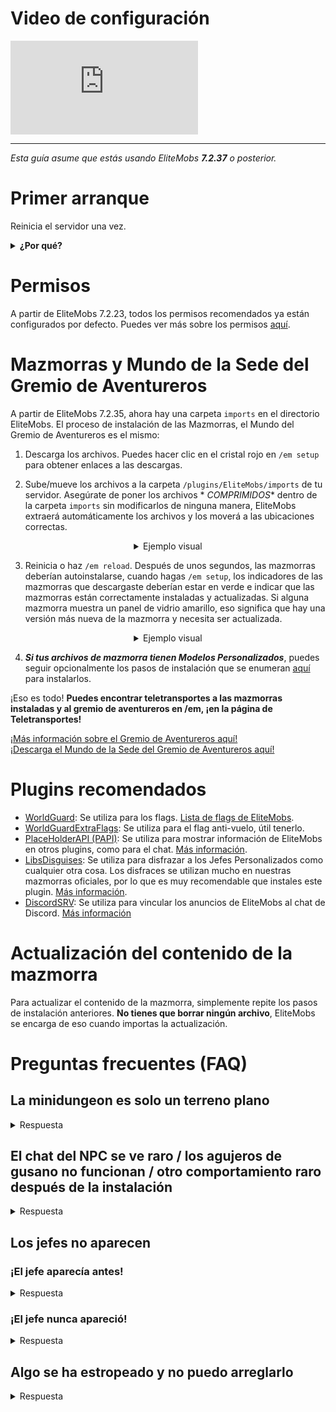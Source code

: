 # Video de configuración

<div class="outer-container">
<div class="iframe-container">
  <iframe class="video-iframe" src="https://www.youtube.com/embed/boRg2X4qhw4?si=2aRLV_j9UzNz_VO0" title="Reproductor de video de YouTube" frameborder="0" allow="accelerometer; autoplay; clipboard-write; encrypted-media; gyroscope; picture-in-picture; web-share" allowfullscreen></iframe>
</div>
</div>

***

*Esta guía asume que estás usando EliteMobs ***7.2.37*** o posterior.*

# Primer arranque

Reinicia el servidor una vez.

<details>

<summary><b>¿Por qué?</b></summary>

EliteMobs aumenta la salud máxima de tu archivo de configuración spigot.yml la primera vez que se inicia el servidor.
Esto es para que los mobs de élite puedan tener más de 2000 de salud. No altera la salud de ningún otro mob, por lo que
no cambia los mobs vainilla o de plugins.

Este cambio requiere un reinicio del servidor para que funcione realmente.

</details>

# Permisos

A partir de EliteMobs 7.2.23, todos los permisos recomendados ya están configurados por defecto. Puedes ver más sobre
los permisos [aquí]($language$/elitemobs/permissions_and_commands.md).

# Mazmorras y Mundo de la Sede del Gremio de Aventureros

A partir de EliteMobs 7.2.35, ahora hay una carpeta `imports` en el directorio EliteMobs. El proceso de instalación de
las Mazmorras, el Mundo del Gremio de Aventureros es el mismo:

1) Descarga los archivos. Puedes hacer clic en el cristal rojo en `/em setup` para obtener enlaces a las descargas.

2) Sube/mueve los archivos a la carpeta `/plugins/EliteMobs/imports` de tu servidor. Asegúrate de poner los archivos *
   *COMPRIMIDOS** dentro de la carpeta `imports` sin modificarlos de ninguna manera, EliteMobs extraerá automáticamente
   los archivos y los moverá a las ubicaciones correctas.

<div align="center">

<details>

<summary>Ejemplo visual</summary>

<video autoplay loop muted controls>
  <source src="../../../img/wiki/setup_import.webm" type="video/webm">
  Tu navegador no soporta la etiqueta de video.
</video>

</details>

</div>

3) Reinicia o haz `/em reload`. Después de unos segundos, las mazmorras deberían autoinstalarse, cuando
   hagas `/em setup`, los indicadores de las mazmorras que descargaste deberían estar en verde e indicar que las
   mazmorras están correctamente instaladas y actualizadas. Si alguna mazmorra muestra un panel de vidrio amarillo, eso
   significa que hay una versión más nueva de la mazmorra y necesita ser actualizada.

<div align="center">

<details>

<summary>Ejemplo visual</summary>


<video autoplay loop muted controls>
  <source src="../../../img/wiki/setup_install.webm" type="video/webm">
  Tu navegador no soporta la etiqueta de video.
</video>

</details>

</div>

4) ***Si tus archivos de mazmorra tienen Modelos Personalizados***, puedes seguir opcionalmente los pasos de instalación
   que se enumeran [aquí]($language$/elitemobs/custom_models.md&section=importing-custom-models-from-dungeons) para
   instalarlos.

¡Eso es todo! **Puedes encontrar teletransportes a las mazmorras instaladas y al gremio de aventureros en /em, ¡en la
página de Teletransportes!**

[¡Más información sobre el Gremio de Aventureros aquí!]($language$/elitemobs/adventurers_guild_world.md)
<br>[¡Descarga el Mundo de la Sede del Gremio de Aventureros aquí!](https://magmaguy.itch.io/elitemobs-the-adventurers-guild)

# Plugins recomendados

- [WorldGuard](https://dev.bukkit.org/projects/worldguard): Se utiliza para los
  flags. [Lista de flags de EliteMobs]($language$/elitemobs/worldguard_flags.md).
- [WorldGuardExtraFlags](https://www.spigotmc.org/resources/worldguard-extra-flags.4823/): Se utiliza para el flag
  anti-vuelo, útil tenerlo.
- [PlaceHolderAPI (PAPI)](https://www.spigotmc.org/resources/placeholderapi.6245/): Se utiliza para mostrar información de EliteMobs en otros plugins, como para el chat. [Más información]($language$/elitemobs/placeholders.md).
- [LibsDisguises](https://www.spigotmc.org/resources/libs-disguises-free.81/): Se utiliza para disfrazar a los Jefes
  Personalizados como cualquier otra cosa. Los disfraces se utilizan mucho en nuestras mazmorras oficiales, por lo que
  es muy recomendable que instales este plugin. [Más información]($language$/elitemobs/libsdisguises.md).
- [DiscordSRV]($language$/elitemobs/discordsrv.md): Se utiliza para vincular los anuncios de EliteMobs al chat de Discord. [Más información]($language$/elitemobs/discordsrv.md)

# Actualización del contenido de la mazmorra

Para actualizar el contenido de la mazmorra, simplemente repite los pasos de instalación anteriores. **No tienes que
borrar ningún archivo**, EliteMobs se encarga de eso cuando importas la actualización.

# Preguntas frecuentes (FAQ)

## La minidungeon es solo un terreno plano

<details><summary>Respuesta</summary>

El 95% de las veces esto significa que no has seguido las instrucciones de configuración. Si descomprimiste algún
archivo o cargaste algún mundo utilizando otros plugins, reinstala el contenido siguiendo los pasos indicados
anteriormente. No necesitas ningún otro plugin para cargar los mundos correctamente.

</details>

## El chat del NPC se ve raro / los agujeros de gusano no funcionan / otro comportamiento raro después de la instalación

<details>

<summary>Respuesta</summary>

Ejecuta el comando `/em reload` después de configurar una mazmorra para asegurarte de que todos los valores se
inicialicen completamente. Un reinicio es incluso mejor, pero no debería ser necesario.

</details>

## Los jefes no aparecen

### ¡El jefe aparecía antes!

<details>

<summary>Respuesta</summary>

Los jefes regionales tienen un tiempo de reaparición. Puedes comprobar cuándo está previsto que reaparezca el jefe yendo
a su archivo de configuración y copiando los números después de los `:` en la sección de ubicaciones de aparición.

Ejemplo:

```yml
spawnLocations:
- em_primis,1100.5,22.5,526.5,0.0,0.0:1643259941451
```

En este caso, los números que buscas son `1643259941451`. Puedes
utilizar [esta](https://www.unixtimestamp.com/index.php) página web para convertirlo en una fecha específica. Puedes
eliminar los números para forzar al jefe a reaparecer, asegúrate de hacer `/em reload` después de eliminarlos.

</details>

### ¡El jefe nunca apareció!

<details>

<summary>Respuesta</summary>

Comprueba las siguientes cosas:

- ¿Mataste tú o alguien más al jefe, o escapó a través de la función de tiempo de espera? Es posible que el jefe esté
  reapareciendo. Comprueba los tiempos de reutilización, la información sobre eso está en la sección anterior.
- Comprueba si hay algún error en la consola, especialmente después de instalar la mazmorra o después de
  un `/em reload`. Los errores deberían decirte qué está mal.
- Comprueba si tu región está protegida por algún otro plugin que impida la aparición de mobs.
- Comprueba la dificultad de tu mundo, los mobs no pueden aparecer en dificultad pacífica
- Comprueba los flags de WorldGuard, mira si la aparición de mobs está establecida como permitida
- Comprueba si instalaste el contenido de la mazmorra sobre la zona de aparición, que está protegida por defecto
- Muy, muy raramente, el problema podría tener que ver con el día que tu servidor cree que es. Asegúrate de que la fecha
  de la máquina de tu servidor sea correcta, de lo contrario, el mecanismo de reaparición podría causar algunos
  problemas.

</details>

## Algo se ha estropeado y no puedo arreglarlo

<details>

<summary>Respuesta</summary>

Esto suele ocurrir después de intentar y fallar al modificar correctamente los archivos de forma que EliteMobs no
pudiera autorrepararse. Si estás atascado y no puedes averiguar cómo repararlo a partir de los mensajes de la consola al
iniciar / instalar la mazmorra, lo mejor es hacer una instalación limpia de EliteMobs.

Haz una copia de seguridad de tu carpeta `~/plugins/EliteMobs/data` para conservar los datos de los jugadores, luego
borra la carpeta `~/plugins/EliteMobs/`. Inicia tu servidor, apágalo, restaura el contenido de tu carpeta de datos de la
copia de seguridad **mientras el servidor está desconectado** y luego vuélvelo a iniciar. Ahora puedes reanudar la
instalación del contenido de EliteMobs.

</details>
